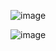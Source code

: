
![image](https://github.com/user-attachments/assets/65a33413-9dca-4deb-8715-b9c9b5689739)

![image](https://github.com/user-attachments/assets/483daea6-d56c-42fb-8fa1-daa1cd6296e9)
